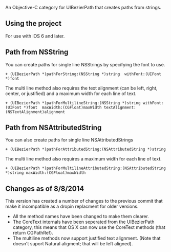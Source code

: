 An Objective-C category for UIBezierPath that creates paths from strings.

## Using the project
For use with iOS 6 and later.


## Path from NSString
You can create paths for single line NSStrings by specifying the font to use.

`+ (UIBezierPath *)pathForString:(NSString *)string  withFont:(UIFont *)font`


The multi line method also requires the text alignment (can be left, right, center, or justified) and a maximum width for each line of text.

`+ (UIBezierPath *)pathForMultilineString:(NSString *)string withFont:(UIFont *)font  maxWidth:(CGFloat)maxWidth textAlignment:(NSTextAlignment)alignment`



## Path from NSAttributedString
You can also create paths for single line NSAttributedStrings

`+ (UIBezierPath *)pathForAttributedString:(NSAttributedString *)string`

The multi line method also requires a maximum width for each line of text.

`+ (UIBezierPath *)pathForMultilineAttributedString:(NSAttributedString *)string maxWidth:(CGFloat)maxWidth`


## Changes as of 8/8/2014
This version has created a number of changes to the previous commit that make it incompatible as a dropin replacment for older versions.
* All the method names have been changed to make them clearer.
* The CoreText internals have been seperated from the UIBezierPath category, this means that OS X can now use the CoreText methods (that return CGPathRef).
* The multiline methods now support justified text alignment. (Note that doesn't suport Natural aligment; that will be left aligned).